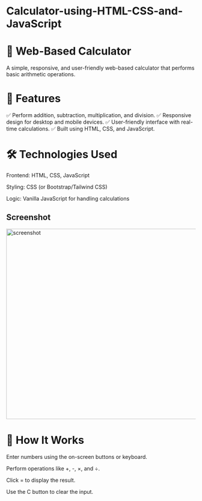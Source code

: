 # Calculator-using-HTML-CSS-and-JavaScript

# 🧮 Web-Based Calculator
A simple, responsive, and user-friendly web-based calculator that performs basic arithmetic operations.

# 📌 Features
✅ Perform addition, subtraction, multiplication, and division.
✅ Responsive design for desktop and mobile devices.
✅ User-friendly interface with real-time calculations.
✅ Built using HTML, CSS, and JavaScript.

# 🛠 Technologies Used
Frontend: HTML, CSS, JavaScript

Styling: CSS (or Bootstrap/Tailwind CSS)

Logic: Vanilla JavaScript for handling calculations

## Screenshot

<img width="507" alt="screenshot" src="https://user-images.githubusercontent.com/34116562/54217627-00672b80-4512-11e9-8670-63cbed7a11bb.png">

# 🎯 How It Works
Enter numbers using the on-screen buttons or keyboard.

Perform operations like +, -, ×, and ÷.

Click = to display the result.

Use the C button to clear the input.
